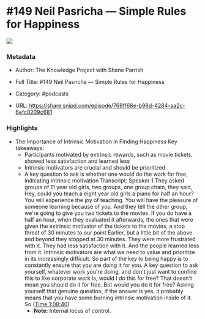 # #149 Neil Pasricha —  Simple Rules for Happiness

![](https://images.weserv.nl/?url=https%3A%2F%2Fssl-static.libsyn.com%2Fp%2Fassets%2F5%2F9%2F0%2F7%2F590730c5f73a2ccebafc7308ab683e82%2Fknowledge-project-small.png&w=100&h=100)

### Metadata

- Author: The Knowledge Project with Shane Parrish
- Full Title: #149 Neil Pasricha —  Simple Rules for Happiness
- Category: #podcasts



- URL: https://share.snipd.com/episode/768ff68e-b98d-4284-aa2c-6efc0209c681

### Highlights

- The Importance of Intrinsic Motivation in Finding Happiness
  Key takeaways:
  - Participants motivated by extrinsic rewards, such as movie tickets, showed less satisfaction and learned less
  - Intrinsic motivators are crucial and should be prioritized
  - A key question to ask is whether one would do the work for free, indicating intrinsic motivation
  Transcript:
  Speaker 1
  They asked groups of 11 year old girls, two groups, one group chain, they said, Hey, could you teach a eight year old girls a piano for half an hour? You will experience the joy of teaching. You will have the pleasure of someone learning because of you. And they tell the other group, we're going to give you two tickets to the movies. If you do have a half an hour, when they evaluated it afterwards, the ones that were given the extrinsic motivator of the tickets to the movies, a stop threat of 30 minutes to our point Earlier, but a little bit of the above and beyond they stopped at 30 minutes. They were more frustrated with it. They had less satisfaction with it. And the people learned less from it. Intrinsic motivators are what we need to value and prioritize in its increasingly difficult. So part of the key to being happy is to constantly ensure that you are doing it for you. A key question to ask yourself, whatever work you're doing, and don't just want to confine this to like corporate work is, would I do this for free? That doesn't mean you should do it for free. But would you do it for free? Asking yourself that genuine question, if the answer is yes, it probably means that you have some burning intrinsic motivation inside of it. So ([Time 1:08:40](https://share.snipd.com/snip/8c19bb74-c132-446c-808e-11ecf07952c0))
    - **Note:** Internal locus of control.
